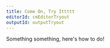 ```yaml
---
title: Come On, Try Ittttt
editorId: cmEditorTryout
outputId: outputTryout
---
```


Something something, here's how to do!
